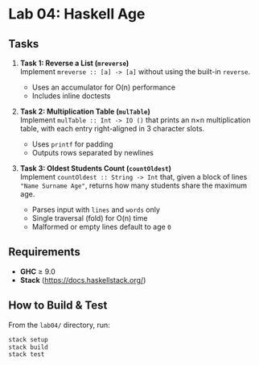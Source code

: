 # Lab 04: Haskell Age
## Tasks

1. **Task 1: Reverse a List (`mreverse`)**  
   Implement `mreverse :: [a] -> [a]` without using the built-in `reverse`.  
   - Uses an accumulator for O(n) performance  
   - Includes inline doctests

2. **Task 2: Multiplication Table (`mulTable`)**  
   Implement `mulTable :: Int -> IO ()` that prints an n×n multiplication table, with each entry right-aligned in 3 character slots.  
   - Uses `printf` for padding  
   - Outputs rows separated by newlines

3. **Task 3: Oldest Students Count (`countOldest`)**  
   Implement `countOldest :: String -> Int` that, given a block of lines `"Name Surname Age"`, returns how many students share the maximum age.  
   - Parses input with `lines` and `words` only  
   - Single traversal (fold) for O(n) time  
   - Malformed or empty lines default to age `0`

## Requirements

- **GHC** ≥ 9.0  
- **Stack** (https://docs.haskellstack.org/)



## How to Build & Test

From the `lab04/` directory, run:

```bash
stack setup
stack build
stack test
